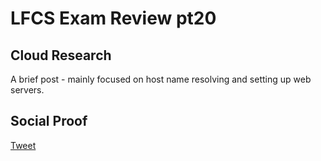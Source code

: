 # LFCS Exam Review pt20

## Cloud Research

A brief post - mainly focused on host name resolving and setting up web servers.

## Social Proof

[Tweet]()